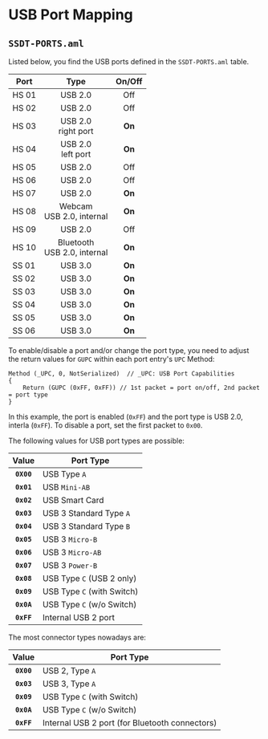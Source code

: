 # USB Port Mapping

## `SSDT-PORTS.aml`

Listed below, you find the USB ports defined in the `SSDT-PORTS.aml` table.

Port  | Type   | On/Off
------|:------:|:------:
HS 01 | USB 2.0| Off
HS 02 | USB 2.0| Off
HS 03 | USB 2.0 <br> right port| **On**
HS 04 | USB 2.0 <br> left port | **On**
HS 05 | USB 2.0| Off
HS 06 | USB 2.0| Off
HS 07 | USB 2.0| **On**
HS 08 | Webcam <br> USB 2.0, internal| **On**
HS 09 | USB 2.0| Off
HS 10 | Bluetooth <br> USB 2.0, internal| **On**
SS 01 | USB 3.0| **On**
SS 02 | USB 3.0| **On**
SS 03 | USB 3.0| **On**
SS 04 | USB 3.0| **On**
SS 05 | USB 3.0| **On**
SS 06 | USB 3.0| **On**

To enable/disable a port and/or change the port type, you need to adjust the return values for `GUPC` within each port entry's `UPC` Method:

```asl
Method (_UPC, 0, NotSerialized)  // _UPC: USB Port Capabilities
{
	Return (GUPC (0xFF, 0xFF)) // 1st packet = port on/off, 2nd packet = port type
}
```

In this example, the port is enabled (`0xFF`) and the port type is USB 2.0, interla (`0xFF`). To disable a port, set the first packet to `0x00`.

The following values for USB port types are possible:

| Value  | Port Type |       
| :----: | ----------|
|**`0X00`**| USB Type `A` |
|**`0x01`**| USB `Mini-AB` |
|**`0x02`**| USB Smart Card |
|**`0x03`**| USB 3 Standard Type `A` |
|**`0x04`**| USB 3 Standard Type `B` |
|**`0x05`**| USB 3 `Micro-B` |
|**`0x06`**| USB 3 `Micro-AB` |
|**`0x07`**| USB 3 `Power-B` |
|**`0x08`**| USB Type `C` (USB 2 only) |
|**`0x09`**| USB Type `C` (with Switch) | 
|**`0x0A`**| USB Type `C` (w/o Switch) | 
|**`0xFF`**| Internal USB 2 port|

The most connector types nowadays are:

| Value    | Port Type |       
|:--------: | ----------|
|**`0X00`**| USB 2, Type `A` |
|**`0x03`**| USB 3, Type `A` |
|**`0x09`**| USB Type `C` (with Switch) | 
|**`0x0A`**| USB Type `C` (w/o Switch) | 
|**`0xFF`**| Internal USB 2 port (for Bluetooth connectors)|
